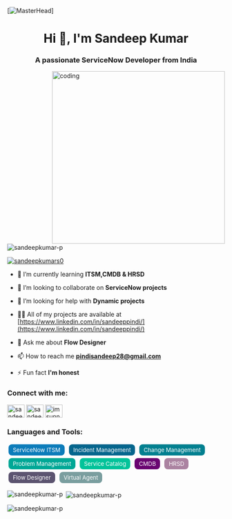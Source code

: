 [![MasterHead](https://as1.ftcdn.net/v2/jpg/03/94/12/82/1000_F_394128259_eNAXYXNQdUiS030RTmN2GsYZ71Gi9nTe.jpg)]
<h1 align="center">Hi 👋, I'm Sandeep Kumar</h1>
<h3 align="center">A passionate ServiceNow Developer from India</h3>
<img align="right" alt="coding" width="400" src="https://cdn.dribbble.com/users/1162077/screenshots/3848914/programmer.gif"/>


<p align="left"> <img src="https://komarev.com/ghpvc/?username=sandeepkumar-p&label=Profile%20views&color=0e75b6&style=flat" alt="sandeepkumar-p" /> </p>

<p align="left"> <a href="https://twitter.com/sandeepkumars0" target="blank"><img src="https://img.shields.io/twitter/follow/sandeepkumars0?logo=twitter&style=for-the-badge" alt="sandeepkumars0" /></a> </p>

- 🌱 I’m currently learning **ITSM,CMDB & HRSD**

- 👯 I’m looking to collaborate on **ServiceNow projects**

- 🤝 I’m looking for help with **Dynamic projects**

- 👨‍💻 All of my projects are available at [https://www.linkedin.com/in/sandeeppindi/](https://www.linkedin.com/in/sandeeppindi/)

- 💬 Ask me about **Flow Designer**

- 📫 How to reach me **pindisandeep28@gmail.com**

- ⚡ Fun fact **I'm honest**

<h3 align="left">Connect with me:</h3>
<p align="left">
<a href="https://twitter.com/sandeepkumars0" target="blank"><img align="center" src="https://raw.githubusercontent.com/rahuldkjain/github-profile-readme-generator/master/src/images/icons/Social/twitter.svg" alt="sandeepkumars0" height="30" width="40" /></a>
<a href="https://linkedin.com/in/sandeeppindi" target="blank"><img align="center" src="https://raw.githubusercontent.com/rahuldkjain/github-profile-readme-generator/master/src/images/icons/Social/linked-in-alt.svg" alt="sandeeppindi" height="30" width="40" /></a>
<a href="https://instagram.com/imsunny_for_u" target="blank"><img align="center" src="https://raw.githubusercontent.com/rahuldkjain/github-profile-readme-generator/master/src/images/icons/Social/instagram.svg" alt="imsunny_for_u" height="30" width="40" /></a>
</p>

<h3 align="left">Languages and Tools:</h3>
<p align="left">
  <!-- ServiceNow modules (text badges) -->
  <span style="display:inline-block; background-color:#0c7cba; color:white; padding:5px 10px; margin:3px; border-radius:8px; font-size:13px;">
    <a href="https://www.servicenow.com/products/itsm.html" target="_blank" style="color:white; text-decoration:none;">ServiceNow ITSM</a>
  </span>
  
  <span style="display:inline-block; background-color:#05668d; color:white; padding:5px 10px; margin:3px; border-radius:8px; font-size:13px;">
    <a href="https://www.servicenow.com/products/itsm/incident-management.html" target="_blank" style="color:white; text-decoration:none;">Incident Management</a>
  </span>
  
  <span style="display:inline-block; background-color:#028090; color:white; padding:5px 10px; margin:3px; border-radius:8px; font-size:13px;">
    <a href="https://www.servicenow.com/products/itsm/change-management.html" target="_blank" style="color:white; text-decoration:none;">Change Management</a>
  </span>
  
  <span style="display:inline-block; background-color:#00a896; color:white; padding:5px 10px; margin:3px; border-radius:8px; font-size:13px;">
    <a href="https://www.servicenow.com/products/itsm/problem-management.html" target="_blank" style="color:white; text-decoration:none;">Problem Management</a>
  </span>
  
  <span style="display:inline-block; background-color:#02c39a; color:white; padding:5px 10px; margin:3px; border-radius:8px; font-size:13px;">
    <a href="https://www.servicenow.com/products/itsm/service-catalog.html" target="_blank" style="color:white; text-decoration:none;">Service Catalog</a>
  </span>
  
  <span style="display:inline-block; background-color:#6a0572; color:white; padding:5px 10px; margin:3px; border-radius:8px; font-size:13px;">
    <a href="https://www.servicenow.com/products/servicenow-platform/configuration-management-database.html" target="_blank" style="color:white; text-decoration:none;">CMDB</a>
  </span>
  
  <span style="display:inline-block; background-color:#ab83a1; color:white; padding:5px 10px; margin:3px; border-radius:8px; font-size:13px;">
    <a href="https://www.servicenow.com/products/hr-service-delivery.html" target="_blank" style="color:white; text-decoration:none;">HRSD</a>
  </span>
  
  <span style="display:inline-block; background-color:#5c5470; color:white; padding:5px 10px; margin:3px; border-radius:8px; font-size:13px;">
    <a href="https://www.servicenow.com/products/flow-designer.html" target="_blank" style="color:white; text-decoration:none;">Flow Designer</a>
  </span>
  
  <span style="display:inline-block; background-color:#7a9e9f; color:white; padding:5px 10px; margin:3px; border-radius:8px; font-size:13px;">
    <a href="https://www.servicenow.com/products/platform-virtual-agent.html" target="_blank" style="color:white; text-decoration:none;">Virtual Agent</a>
  </span>
</p>


<p><img align="left" src="https://github-readme-stats.vercel.app/api/top-langs?username=sandeepkumar-p&show_icons=true&locale=en&layout=compact" alt="sandeepkumar-p" /></p>

<p>&nbsp;<img align="center" src="https://github-readme-stats.vercel.app/api?username=sandeepkumar-p&show_icons=true&locale=en" alt="sandeepkumar-p" /></p>

<p><img align="center" src="https://github-readme-streak-stats.herokuapp.com/?user=sandeepkumar-p&" alt="sandeepkumar-p" /></p>
